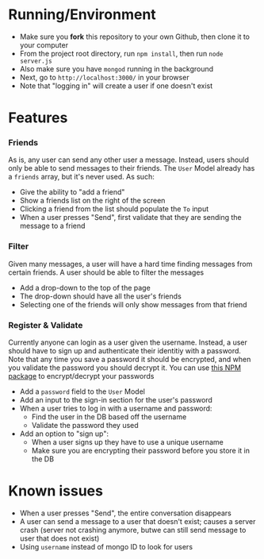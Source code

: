 # Running/Environment

- Make sure you **fork** this repository to your own Github, then clone it to your computer
- From the project root directory, run `npm install`, then run `node server.js`
- Also make sure you have `mongod` running in the background
- Next, go to `http://localhost:3000/` in your browser
- Note that "logging in" will create a user if one doesn't exist

# Features

### Friends
As is, any user can send any other user a message. Instead, users should only be able to send messages to their friends. The `User` Model already has a `friends` array, but it's never used. As such:

- Give the ability to "add a friend"
- Show a friends list on the right of the screen
- Clicking a friend from the list should populate the `To` input 
- When a user presses "Send", first validate that they are sending the message to a friend

### Filter
Given many messages, a user will have a hard time finding messages from certain friends. A user should be able to filter the messages

- Add a drop-down to the top of the page
- The drop-down should have all the user's friends
- Selecting one of the friends will only show messages from that friend

### Register & Validate
Currently anyone can login as a user given the username. Instead, a user should have to sign up and authenticate their identitiy with a password. Note that any time you save a password it should be encrypted, and when you validate the password you should decrypt it. You can use [this NPM package](https://www.npmjs.com/package/cryptr) to encrypt/decrypt your passwords

- Add a `password` field to the `User` Model
- Add an input to the sign-in section for the user's password
- When a user tries to log in with a username and password:
    - Find the user in the DB based off the username
    - Validate the password they used
- Add an option to "sign up":
    - When a user signs up they have to use a unique username
    - Make sure you are encrypting their password before you store it in the DB


# Known issues
- When a user presses "Send", the entire conversation disappears
- A user can send a message to a user that doesn't exist; causes a server crash 
(server not crashing anymore, butwe can still send message to user that does not exist)
- Using `username` instead of mongo ID to look for users
